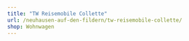 ```yaml
---
title: "TW Reisemobile Collette"
url: /neuhausen-auf-den-fildern/tw-reisemobile-collette/
shop: Wohnwagen
---
```

